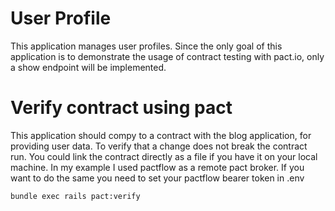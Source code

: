 # User Profile

This application manages user profiles.
Since the only goal of this application is to demonstrate the usage of
contract testing with pact.io, only a show endpoint will be implemented.

# Verify contract using pact

This application should compy to a contract with the blog application, for
providing user data. To verify that a change does not break the contract run.
You could link the contract directly as a file if you have it on your local machine.
In my example I used pactflow as a remote pact broker.
If you want to do the same you need to set your pactflow bearer token in .env

```
bundle exec rails pact:verify
```
